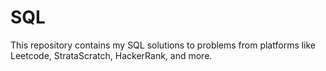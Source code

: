 # SQL
This repository contains my SQL solutions to problems from platforms like Leetcode, StrataScratch, HackerRank, and more.
